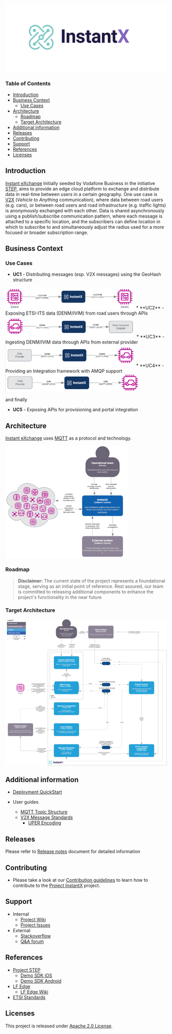 ![Alt text](./images/logo.png)


### Table of Contents

- [Introduction](#introduction)
- [Business Context](#business-context)
  - [Use Cases](#use-cases)
- [Architecture](#architecture)
  - [Roadmap](#roadmap)
  - [Target Architecture](#target-architecture)
- [Additional information](#additional-information)
- [Releases](#releases)
- [Contributing](#contributing)
- [Support](#support)
- [References](#references)
- [Licenses](#licenses)


## Introduction

[Instant eXchange] Initially seeded by Vodafone Business in the initiative [STEP], aims to provide an edge cloud platform to exchange and distribute data in real-time between users in a certain geography. One use case is [V2X] (*Vehicle to Anything* communication), where data between road users (e.g. cars), or between road users and road infrastructure (e.g. traffic lights) is anonymously exchanged with each other. Data is shared asynchronously using a publish/subscribe communication pattern, where each message is attached to a specific location, and the subscribers can define location in which to subscribe to and simultaneously adjust the radius used for a more focused or broader subscription range.

## Business Context

### Use Cases

* **UC1** - Distributing messages (esp. V2X messages) using the GeoHash structure
<img src="./images/UseCases1.png" height="70" width="auto">
* **UC2** - Exposing ETSI-ITS data (DENM/IVIM) from road users through APIs
<img src="./images/UseCases2.png" height="70" width="auto">
* **UC3** - Ingesting DENM/IVIM data through APIs from external provider
<img src="./images/UseCases3.png" height="70" width="auto">
* **UC4** - Providing an Integration framework with AMQP support
<img src="./images/UseCases4.png" height="55" width="auto">

  and finally
* **UC5** - Exposing APIs for provisioning and portal integration

## Architecture
[Instant eXchange] uses [MQTT] as a protocol and technology.

<img src="./images/SystemContext.png" height="350" width="auto">

### Roadmap

> **Disclaimer:** The current state of the project represents a foundational stage, serving as an initial point of reference. Rest assured, our team is committed to releasing additional components to enhance the project's functionality in the near future

### Target Architecture

![Target Architecture](./images/Target_Architecture.png)


## Additional information
- [Deployment QuickStart](deployment/quick-start.md)

- User guides
  - [MQTT Topic Structure](./docs/MQTT-Topic-Structure.md)
  - [V2X Message Standards](./docs/v2x-messages.md)
    - [UPER Encoding](./docs/Encoding.md)

## Releases

Please refer to [Release notes](./RELEASE.md) document for detailed information


## Contributing

- Please take a look at our [Contribution guidelines](CONTRIBUTION.md) to learn how to contribute to the [Project InstantX] project.

## Support

 - Internal
   - [Project Wiki](https://github.com/lf-edge/instantx/wiki)
   - [Project Issues](https://github.com/lf-edge/instantx/issues)
 - External
   - [Stackoverflow](http://stackoverflow.com/questions/tagged/InstantX)
   - [Q&A forum](https://groups.google.com/forum/#!forum/InstantX)

## References

- [Project STEP]
  - [Demo SDK iOS]
  - [Demo SDK Android]
- [LF Edge]
  - [LF Edge Wiki]
- [ETSI Standards]

## Licenses

This project is released under [Apache 2.0 License](./LICENSE).

[V2X]: https://en.wikipedia.org/wiki/Vehicle-to-everything
[MQTT]: https://mqtt.org/
[LF Edge]: https://www.lfedge.org/
[LF Edge Wiki]: https://wiki.lfedge.org/
[STEP]: https://step.vodafone.com/
[Project STEP]: https://step.vodafone.com/
[ETSI Standards]: https://portal.etsi.org/Services/Centre-for-Testing-Interoperability/Activities/Intelligent-Transport-System/C-ITS-Protocols
[Demo SDK iOS]: https://github.com/Vodafone/HelloV2XWorld-iOS
[Demo SDK Android]: https://github.com/Vodafone/HelloV2XWorld-Android
[InstantX]: https://github.com/lf-edge/instantx
[Instant eXchange]: https://github.com/lf-edge/instantx
[Project InstantX]: https://github.com/lf-edge/instantx